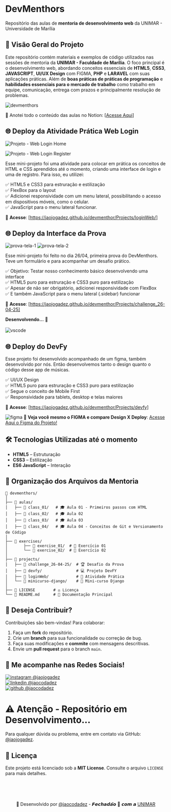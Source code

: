 # DevMenthors

Repositório das aulas de **mentoria de desenvolvimento web** da UNIMAR - Universidade de Marília

## 📌 Visão Geral do Projeto

Este repositório contém materiais e exemplos de código utilizados nas sessões de mentoria da **UNIMAR - Faculdade de Marília**. O foco principal é o desenvolvimento web, abordando conceitos essenciais de **HTML5**, **CSS3**, **JAVASCRIPT**, **UI/UX Design** com FIGMA, **PHP** e **LARAVEL** com suas aplicações práticas. Além de **boas práticas de práticas de programação** e **habilidades essenciais para o mercado de trabalho** como trabalho em equipe, comunicação, entrega com prazos e principalmente resolução de problemas.

![devmenthors](https://github.com/user-attachments/assets/63e3cbe1-e0fa-4ab3-9005-078777bc58d5)

🔗 Anotei todo o conteúdo das aulas no Notion: [<a href="https://safe-coil-e10.notion.site/DevMenthor-1d3b88e5901b807e9e7fc0d468f148fb" target="_blank">Acesse Aqui</a>]

## 🌐 Deploy da Atividade Prática Web Login
![Projeto  - Web Login Home](https://github.com/user-attachments/assets/fc74d42d-3830-4eaf-878a-1202658a4b19)

![Projeto  - Web Login Register](https://github.com/user-attachments/assets/68e6dc31-e2f2-46d7-9fec-51b46f03c1c8)

Esse mini-projeto foi uma atividade para colocar em prática os conceitos de HTML e CSS aprendidos até o momento, criando uma interface de login e uma de registro. Para isso, eu utilizei: <br>

✅ HTML5 e CSS3 para estruração e estilização <br>
✅ FlexBox para o layout <br>
✅ Adicionei responsividade com um menu lateral, possibilitando o acesso em dispositivos móveis, como o celular. <br>
✅ JavaScript para o menu lateral funcionar. <br>

🔗 **Acesse**: [https://jaojogadez.github.io/devmenthor/Projects/loginWeb/]

## 🌐 Deploy da Interface da Prova
![prova-tela-1](https://github.com/user-attachments/assets/db0481e6-fe4b-4360-88f4-f406f135cbd5)
![prova-tela-2](https://github.com/user-attachments/assets/48703648-df59-45fb-a64a-d51015b9d3ac)

Esse mini-projeto foi feito no dia 26/04, primeira prova do DevMenthors. Teve um formulário e para acompanhar um desafio prático.

✅ Objetivo: Testar nosso conhecimento básico desenvolvendo uma interface <br>
✅ HTML5 puro para estruração e CSS3 puro para estilização <br>
✅ Apesar de não ser obrigatório, adicionei responsividade com FlexBox <br>
✅ E também JavaScript para o menu lateral (.sidebar) funcionar <br>

🔗 **Acesse**: [https://jaojogadez.github.io/devmenthor/Projects/challenge_26-04-25]

**Desenvolvendo...** 📱 
<br>
<br>
![vscode](https://github.com/user-attachments/assets/65b6e072-0ae4-4b27-ad0e-1fca0324534c)


## 🌐 Deploy do DevFy
Esse projeto foi desenvolvido acompanhado de um figma, também desenvolvido por nós. Então desenvolvemos tanto o design quanto o código desse app de músicas.

✅ UI/UX Design<br>
✅ HTML5 puro para estruração e CSS3 puro para estilização <br>
✅ Segue o conceito de Mobile First <br>
✅ Responsividade para tablets, desktop e telas maiores <br>

🔗 **Acesse**: [https://jaojogadez.github.io/devmenthor/Projects/devfy] <br>

![figma](https://github.com/user-attachments/assets/5b530173-d523-4e32-b01a-08b2f2ac9a37)
🔗 **Veja você mesmo o FIGMA e compare Design X Deploy**: <a href="https://www.figma.com/design/FTPXI2yKULVBOohSinPD9w/DevFy---%7C-Jo%C3%A3o-Pedro-de-Oliveira-%7C?node-id=2-7916&t=G0303hStSIKOO0zE-1">Acesse Aqui o Figma do Projeto!</a> <br>

## 🛠️ Tecnologias Utilizadas até o momento
- **HTML5** – Estruturação
- **CSS3** – Estilização
- **ES6 JavaScript** – Interação

## 📂 Organização dos Arquivos da Mentoria

```
📁 devmenthors/
│
├── 📂 aulas/
│   ├── 📂 class_01/   # 🎓 Aula 01 - Primeiros passos com HTML
│   ├── 📂 class_02/   # 🎓 Aula 02
│   ├── 📂 class_03/   # 🎓 Aula 03
│   ├── 📂 class_04/   # 🎓 Aula 04 - Conceitos de Git e Versionamento de Código
│
├── 📂 exercises/ 
│       ├── 📂 exercise_01/  # 📝 Exercício 01
│       └── 📂 exercise_02/  # 📝 Exercício 02
│
├── 📂 projects/
│   ├── 📂 challenge_26-04-25/  # 🏆 Desafio da Prova
│   ├── 📂 devfy/               # 💻 Projeto DevFY
│   ├── 📂 loginWeb/            # 🔐 Atividade Prática
│   └── 📂 minicurso-django/    # 🐍 Mini-curso Django
│
├── 📜 LICENSE        # ⚖️ Licença
└── 📄 README.md      # 📖 Documentação Principal
```
## 🤝 Deseja Contribuir?

Contribuições são bem-vindas! Para colaborar:
1. Faça um **fork** do repositório.
2. Crie um **branch** para sua funcionalidade ou correção de bug.
3. Faça suas modificações e **commite** com mensagens descritivas.
4. Envie um **pull request** para o branch `main`.

## 📩 Me acompanhe nas Redes Sociais!

<a href="https://www.instagram.com/jaojogadez/"> ![instagram](https://github.com/user-attachments/assets/69e115ee-36cd-4d9e-98bb-7ce3a409db62) @jaojogadez</a> <br>
<a href="https://www.linkedin.com/in/jaocodadez/"> ![linkedin](https://github.com/user-attachments/assets/46ccf5e9-d8f0-4e93-b18b-3d3289a33f11) @jaocodadez</a> <br>
<a href="https://github.com/jaojogadez"> ![github](https://github.com/user-attachments/assets/c5a84e4f-0fa6-4e14-8035-c3cae19bd8e7) @jaocodadez</a>

# ⚠️ Atenção - Repositório em Desenvolvimento...
Para qualquer dúvida ou problema, entre em contato via GitHub: [@jaojogadez](https://github.com/jaojogadez).

## 📜 Licença
Este projeto está licenciado sob a **MIT License**. Consulte o arquivo `LICENSE` para mais detalhes.

<br>
<br>
<br>

<p align="center">💪 Desenvolvido por <a href="https://www.linkedin.com/in/jaocodadez/">@jaocodadez</a> - 𝙁𝙚𝙘𝙝𝙖𝙙𝙖̃𝙤 🤝 𝙘𝙤𝙢 𝙖 <a href="https://unimar.br/">UNIMAR</a></p>

